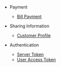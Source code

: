 * Payment
  * [Bill Payment](/payment/payment.md)

* Sharing Information
  * [Customer Profile](/payment/payment.md)

* Authentication
  * [Server Token](/oauth/oauth.md)
  * [User Access Token](/oauth/oauth.md)
